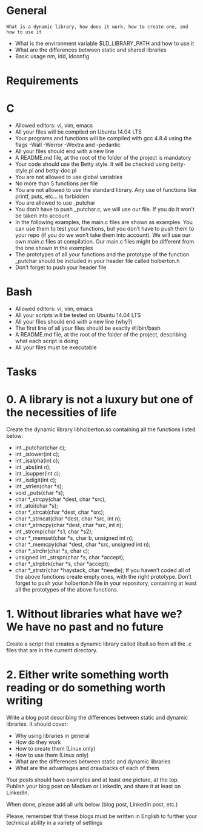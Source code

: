 # General

    What is a dynamic library, how does it work, how to create one, and how to use it
*    What is the environment variable $LD_LIBRARY_PATH and how to use it
*    What are the differences between static and shared libraries
*    Basic usage nm, ldd, ldconfig

# Requirements
# C

*    Allowed editors: vi, vim, emacs
*    All your files will be compiled on Ubuntu 14.04 LTS
*    Your programs and functions will be compiled with gcc 4.8.4 using the flags -Wall -Werror -Wextra and -pedantic
*    All your files should end with a new line
*    A README.md file, at the root of the folder of the project is mandatory
*    Your code should use the Betty style. It will be checked using betty-style.pl and betty-doc.pl
*    You are not allowed to use global variables
*    No more than 5 functions per file
*    You are not allowed to use the standard library. Any use of functions like printf, puts, etc… is forbidden
*    You are allowed to use _putchar
*    You don’t have to push _putchar.c, we will use our file. If you do it won’t be taken into account
*    In the following examples, the main.c files are shown as examples. You can use them to test your functions, but you don’t have to push them to your repo (if you do we won’t take them into account). We will use our own main.c files at compilation. Our main.c files might be different from the one shown in the examples
*    The prototypes of all your functions and the prototype of the function _putchar should be included in your header file called holberton.h
*    Don’t forget to push your header file

# Bash

*    Allowed editors: vi, vim, emacs
*    All your scripts will be tested on Ubuntu 14.04 LTS
*    All your files should end with a new line (why?)
*    The first line of all your files should be exactly #!/bin/bash
*    A README.md file, at the root of the folder of the project, describing what each script is doing
*    All your files must be executable
# Tasks

# 0. A library is not a luxury but one of the necessities of life
Create the dynamic library libholberton.so containing all the functions listed below:
* int _putchar(char c);
* int _islower(int c);
* int _isalpha(int c);
* int _abs(int n);
* int _isupper(int c);
* int _isdigit(int c);
* int _strlen(char *s);
* void _puts(char *s);
* char *_strcpy(char *dest, char *src);
* int _atoi(char *s);
* char *_strcat(char *dest, char *src);
* char *_strncat(char *dest, char *src, int n);
* char *_strncpy(char *dest, char *src, int n);
* int _strcmp(char *s1, char *s2);
* char *_memset(char *s, char b, unsigned int n);
* char *_memcpy(char *dest, char *src, unsigned int n);
* char *_strchr(char *s, char c);
* unsigned int _strspn(char *s, char *accept);
* char *_strpbrk(char *s, char *accept);
* char *_strstr(char *haystack, char *needle);
If you haven’t coded all of the above functions create empty ones, with the right prototype.
Don’t forget to push your holberton.h file in your repository, containing at least all the prototypes of the above functions.

#  1. Without libraries what have we? We have no past and no future
Create a script that creates a dynamic library called liball.so from all the .c files that are in the current directory.

# 2. Either write something worth reading or do something worth writing
Write a blog post describing the differences between static and dynamic libraries. It should cover:

*    Why using libraries in general
*    How do they work
*    How to create them (Linux only)
*    How to use them (Linux only)
*    What are the differences between static and dynamic libraries
*    What are the advantages and drawbacks of each of them

Your posts should have examples and at least one picture, at the top. Publish your blog post on Medium or LinkedIn, and share it at least on LinkedIn.

When done, please add all urls below (blog post, LinkedIn post, etc.)

Please, remember that these blogs must be written in English to further your technical ability in a variety of settings